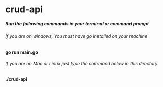 # crud-api

<h5>Run the following commands in your terminal or command prompt </h5>


<h6>If you are on windows, You must have go installed on your machine </h6>
<strong>go run main.go </strong>


<h6>If you are on Mac or Linux just type the command below in this directory </h6>
<strong>./crud-api</strong>
